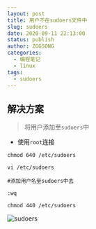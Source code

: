 ```yaml
---
layout: post
title: 用户不在sudoers文件中
slug: sudoers
date: 2020-09-11 22:13:00
status: publish
author: ZGGSONG
categories: 
  - 编程笔记
  - linux
tags: 
  - sudoers
---
```


## 解决方案

> 将用户添加至`sudoers`中

- 使用`root`连接

```
chmod 640 /etc/sudoers

vi /etc/sudoers

#添加用户名至sudoers中去

:wq

chmod 440 /etc/sudoers
```

![sudoers](./img/sudoers.png)